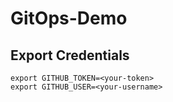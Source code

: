 # GitOps-Demo



## Export Credentials



```
export GITHUB_TOKEN=<your-token>
export GITHUB_USER=<your-username>
```

